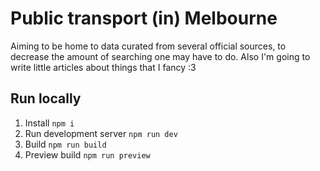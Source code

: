 # Public transport (in) Melbourne
Aiming to be home to data curated from several official sources, to decrease the amount of searching one may have to do.
Also I'm going to write little articles about things that I fancy :3

## Run locally
1. Install `npm i`
2. Run development server `npm run dev`
3. Build `npm run build`
4. Preview build `npm run preview`
